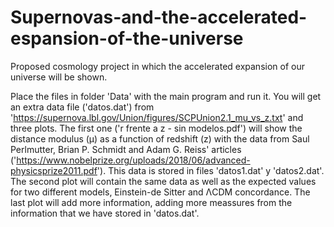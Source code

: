 # Supernovas-and-the-accelerated-espansion-of-the-universe

Proposed cosmology project in which the accelerated expansion of our universe will be shown. 

Place the files in folder 'Data' with the main program and run it. You will get an extra data file ('datos.dat') from 'https://supernova.lbl.gov/Union/figures/SCPUnion2.1_mu_vs_z.txt' and three plots. The first one ('r frente a z - sin modelos.pdf') will show the distance modulus (μ) as a function of redshift (z) with the data from Saul	Perlmutter,	Brian	P.	Schmidt	and	Adam	G.	Reiss' articles ('https://www.nobelprize.org/uploads/2018/06/advanced-physicsprize2011.pdf'). This data is stored in files 'datos1.dat' y 'datos2.dat'. The second plot will contain the same data as well as the expected values for two different models, Einstein-de Sitter and ΛCDM concordance. The last plot will add more information, adding more meassures from the information that we have stored in 'datos.dat'.
